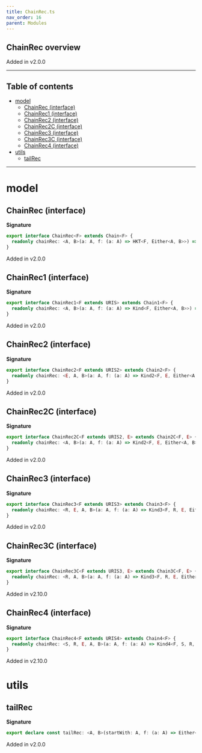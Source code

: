 ```yaml
---
title: ChainRec.ts
nav_order: 16
parent: Modules
---
```


## ChainRec overview

Added in v2.0.0

---

<h2 class="text-delta">Table of contents</h2>

- [model](#model)
  - [ChainRec (interface)](#chainrec-interface)
  - [ChainRec1 (interface)](#chainrec1-interface)
  - [ChainRec2 (interface)](#chainrec2-interface)
  - [ChainRec2C (interface)](#chainrec2c-interface)
  - [ChainRec3 (interface)](#chainrec3-interface)
  - [ChainRec3C (interface)](#chainrec3c-interface)
  - [ChainRec4 (interface)](#chainrec4-interface)
- [utils](#utils)
  - [tailRec](#tailrec)

---

# model

## ChainRec (interface)

**Signature**

```ts
export interface ChainRec<F> extends Chain<F> {
  readonly chainRec: <A, B>(a: A, f: (a: A) => HKT<F, Either<A, B>>) => HKT<F, B>
}
```

Added in v2.0.0

## ChainRec1 (interface)

**Signature**

```ts
export interface ChainRec1<F extends URIS> extends Chain1<F> {
  readonly chainRec: <A, B>(a: A, f: (a: A) => Kind<F, Either<A, B>>) => Kind<F, B>
}
```

Added in v2.0.0

## ChainRec2 (interface)

**Signature**

```ts
export interface ChainRec2<F extends URIS2> extends Chain2<F> {
  readonly chainRec: <E, A, B>(a: A, f: (a: A) => Kind2<F, E, Either<A, B>>) => Kind2<F, E, B>
}
```

Added in v2.0.0

## ChainRec2C (interface)

**Signature**

```ts
export interface ChainRec2C<F extends URIS2, E> extends Chain2C<F, E> {
  readonly chainRec: <A, B>(a: A, f: (a: A) => Kind2<F, E, Either<A, B>>) => Kind2<F, E, B>
}
```

Added in v2.0.0

## ChainRec3 (interface)

**Signature**

```ts
export interface ChainRec3<F extends URIS3> extends Chain3<F> {
  readonly chainRec: <R, E, A, B>(a: A, f: (a: A) => Kind3<F, R, E, Either<A, B>>) => Kind3<F, R, E, B>
}
```

Added in v2.0.0

## ChainRec3C (interface)

**Signature**

```ts
export interface ChainRec3C<F extends URIS3, E> extends Chain3C<F, E> {
  readonly chainRec: <R, A, B>(a: A, f: (a: A) => Kind3<F, R, E, Either<A, B>>) => Kind3<F, R, E, B>
}
```

Added in v2.10.0

## ChainRec4 (interface)

**Signature**

```ts
export interface ChainRec4<F extends URIS4> extends Chain4<F> {
  readonly chainRec: <S, R, E, A, B>(a: A, f: (a: A) => Kind4<F, S, R, E, Either<A, B>>) => Kind4<F, S, R, E, B>
}
```

Added in v2.10.0

# utils

## tailRec

**Signature**

```ts
export declare const tailRec: <A, B>(startWith: A, f: (a: A) => Either<A, B>) => B
```

Added in v2.0.0
